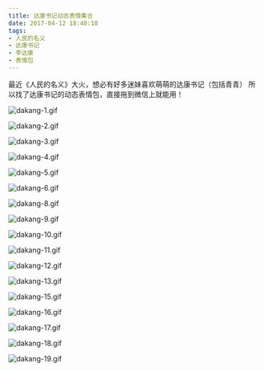 ```yaml
---
title: 达康书记动态表情集合
date: 2017-04-12 18:40:18
tags: 
- 人民的名义
- 达康书记
- 李达康
- 表情包
---
```


最近《人民的名义》大火，想必有好多迷妹喜欢萌萌的达康书记（包括青青）
所以找了达康书记的动态表情包，直接拖到微信上就能用！

<!-- more -->

![dakang-1.gif](/images/dakang/dakang-1.gif)

![dakang-2.gif](/images/dakang/dakang-2.gif)

![dakang-3.gif](/images/dakang/dakang-3.gif)

![dakang-4.gif](/images/dakang/dakang-4.gif)

![dakang-5.gif](/images/dakang/dakang-5.gif)

![dakang-6.gif](/images/dakang/dakang-6.gif)

![dakang-8.gif](/images/dakang/dakang-8.gif)

![dakang-9.gif](/images/dakang/dakang-9.gif)

![dakang-10.gif](/images/dakang/dakang-10.gif)

![dakang-11.gif](/images/dakang/dakang-11.gif)

![dakang-12.gif](/images/dakang/dakang-12.gif)

![dakang-13.gif](/images/dakang/dakang-13.gif)

![dakang-15.gif](/images/dakang/dakang-15.gif)

![dakang-16.gif](/images/dakang/dakang-16.gif)

![dakang-17.gif](/images/dakang/dakang-17.gif)

![dakang-18.gif](/images/dakang/dakang-18.gif)

![dakang-19.gif](/images/dakang/dakang-19.gif)
